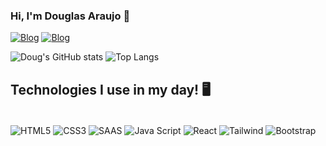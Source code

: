 ### Hi, I'm Douglas Araujo 👋

[![Blog](https://img.shields.io/badge/LinkedIn-0077B5?style=for-the-badge&logo=linkedin&logoColor=white)](https://linkedin.com/in/doug-araujo)
[![Blog](https://img.shields.io/badge/Instagram-E4405F?style=for-the-badge&logo=instagram&logoColor=white)](https://www.instagram.com/dougs.araujo/)

![Doug's GitHub stats](https://github-readme-stats.vercel.app/api?username=Dougsss&show_icons=true&theme=merko)
![Top Langs](https://github-readme-stats.vercel.app/api/top-langs/?username=Dougsss&layout=compact)

## Technologies I use in my day! 🖥️

<div style="display: inline_block"><br/>
  <img align="center" alt="HTML5" src="https://img.shields.io/badge/HTML5-E34F26?style=for-the-badge&logo=html5&logoColor=white"/>
  <img align="center" alt="CSS3" src="https://img.shields.io/badge/CSS3-1572B6?style=for-the-badge&logo=css3&logoColor=white"/>
  <img align="center" alt="SAAS" src="https://img.shields.io/badge/Sass-CC6699?style=for-the-badge&logo=sass&logoColor=white"/>
  <img align="center" alt="Java Script" src="https://img.shields.io/badge/JavaScript-F7DF1E?style=for-the-badge&logo=javascript&logoColor=black"/>
  <img align="center" alt="React" src="https://img.shields.io/badge/React-20232A?style=for-the-badge&logo=react&logoColor=61DAFB"/>
  <img align="center" alt="Tailwind" src="https://img.shields.io/badge/Tailwind_CSS-38B2AC?style=for-the-badge&logo=tailwind-css&logoColor=white"/>
  <img align="center" alt="Bootstrap" src="https://img.shields.io/badge/Bootstrap-563D7C?style=for-the-badge&logo=bootstrap&logoColor=white"/>
</div>  

